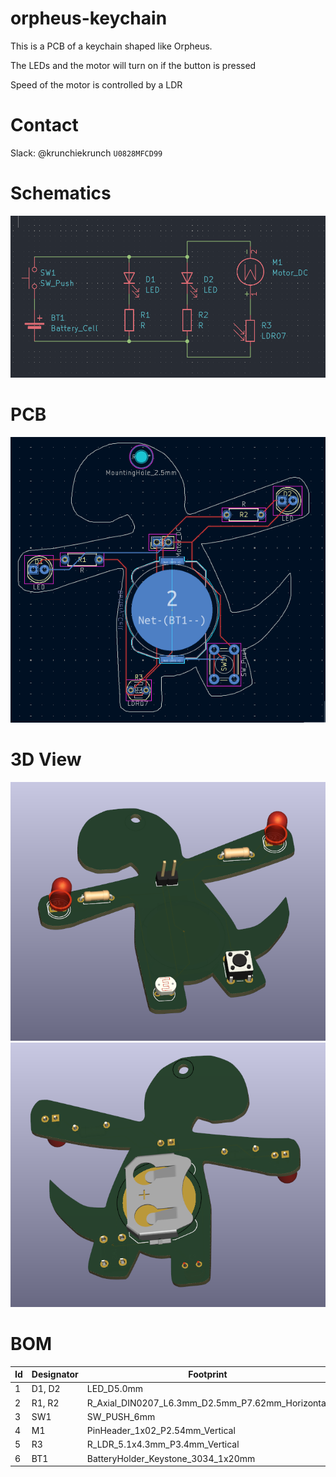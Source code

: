 # orpheus-keychain
This is a PCB of a keychain shaped like Orpheus.

The LEDs and the motor will turn on if the button is pressed

Speed of the motor is controlled by a LDR

# Contact

Slack: @krunchiekrunch `U0828MFCD99`

# Schematics
![](https://raw.githubusercontent.com/RadioactivePotato/orpheus-keychain/refs/heads/main/assets/schem.png)

# PCB
![](https://raw.githubusercontent.com/RadioactivePotato/orpheus-keychain/refs/heads/main/assets/pcb.png)

# 3D View

![](https://raw.githubusercontent.com/RadioactivePotato/orpheus-keychain/refs/heads/main/assets/modelfront.png)
![](https://raw.githubusercontent.com/RadioactivePotato/orpheus-keychain/refs/heads/main/assets/modelback.png)

# BOM

| Id | Designator | Footprint                                         | Quantity | Designation   |
|----|------------|---------------------------------------------------|----------|----------------|
| 1  | D1, D2     | LED_D5.0mm                                        | 2        | LED            |
| 2  | R1, R2     | R_Axial_DIN0207_L6.3mm_D2.5mm_P7.62mm_Horizontal   | 2        | R              |
| 3  | SW1        | SW_PUSH_6mm                                       | 1        | SW_Push        |
| 4  | M1         | PinHeader_1x02_P2.54mm_Vertical                   | 1        | Motor_DC       |
| 5  | R3         | R_LDR_5.1x4.3mm_P3.4mm_Vertical                   | 1        | LDR07          |
| 6  | BT1        | BatteryHolder_Keystone_3034_1x20mm                | 1        | Battery_Cell   |
